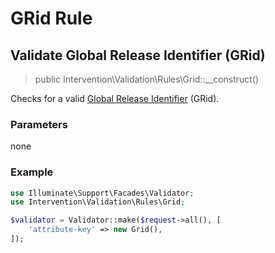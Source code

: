 # GRid Rule
## Validate Global Release Identifier (GRid)

> public Intervention\Validation\Rules\Grid::__construct()

Checks for a valid [Global Release Identifier](https://en.wikipedia.org/wiki/Global_Release_Identifier) (GRid).

### Parameters

none

### Example

```php
use Illuminate\Support\Facades\Validator;
use Intervention\Validation\Rules\Grid;

$validator = Validator::make($request->all(), [
    'attribute-key' => new Grid(),
]);
```

